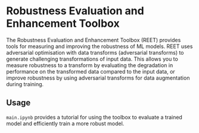 # Robustness Evaluation and Enhancement Toolbox

The Robustness Evaluation and Enhancement Toolbox (REET) provides tools for measuring and improving the robustness of ML models. REET uses adversarial optimisation with data transforms (adversarial transforms) to generate challenging transformations of input data. This allows you to measure robustness to a transform by evaluating the degradation in performance on the transformed data compared to the input data, or improve robustness by using adversarial transforms for data augmentation during training.



## Usage
`main.ipynb` provides a tutorial for using the toolbox to evaluate a trained model and efficiently train a more robust model.


